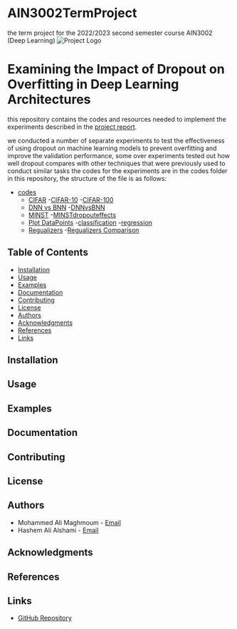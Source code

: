 # AIN3002TermProject
the term project for the 2022/2023 second semester course AIN3002 (Deep Learning)
![Project Logo](https://cdn.discordapp.com/attachments/688277804680216605/1114577128869089330/bau.png) 

# Examining the Impact of Dropout on Overfitting in Deep Learning Architectures

this repository contains the codes and resources needed to implement the experiments described in the [project report](AIN3002ProjectReport.pdf).

we conducted a number of separate experiments to test the effectiveness of using dropout on machine learning models to prevent overfitting and improve the validation performance, some over experiments tested out how well dropout compares with other techniques that were previously used to conduct similar tasks
the codes for the experiments are in the codes folder in this repository, the structure of the file is as follows:

- [codes]( /codes/)
   - [CIFAR]( /codes/CIFAR/)
        -[CIFAR-10](codes/CIFAR/CIFAR_10.ipynb)
        -[CIFAR-100](codes/CIFAR/CIFAR_100.ipynb)
   - [DNN vs BNN]( codes/DNNvsBNN/)
        -[DNNvsBNN]( codes/DNNvsBNN/DNNvsBNN.ipynb)
   - [MINST]( /codes/MINST/)
        -[MINSTdropouteffects]( /codes/MINST/MINSTdropouteffects.ipynb)
   - [Plot DataPoints]( /codes/PlotDataPoints/)
        -[classification](/codes/PlotDataPoints/dropoutClassifcationOverfittingExample.ipynb)
        -[regression](/codes/PlotDataPoints/regression.ipynb)
   - [Regualizers]( /codes/Regualizers/)
        -[Regualizers Comparison](/codes/Regualizers/RegualizersComparison.ipynb)


## Table of Contents
- [Installation](#installation)
- [Usage](#usage)
- [Examples](#examples)
- [Documentation](#documentation)
- [Contributing](#contributing)
- [License](#license)
- [Authors](#authors)
- [Acknowledgments](#acknowledgments)
- [References](#references)
- [Links](#links)

## Installation
<!-- Provide installation instructions and prerequisites -->

## Usage
<!-- Explain how to use your project -->

## Examples
<!-- Include examples or screenshots -->

## Documentation
<!-- Provide links to additional documentation or tutorials -->

## Contributing
<!-- Explain how users can contribute to your project -->

## License
<!-- Specify the license under which your project is distributed -->

## Authors
- Mohammed Ali Maghmoum - [Email](mailto:mohamedali.maghmoum@bahcesehir.edu.tr)
- Hashem Ali Alshami - [Email](mailto:ali.alshami1@bahcesehir.edu.tr)

## Acknowledgments
<!-- Acknowledge any individuals, organizations, or resources you want to thank -->

## References
<!-- List any referenced sources or papers -->

## Links
- [GitHub Repository](https://github.com/Magmuma/AIN3002TermProject)
